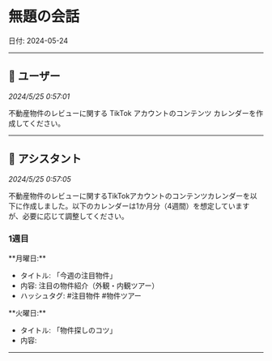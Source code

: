 # 無題の会話

日付: 2024-05-24

---

## 👤 ユーザー
*2024/5/25 0:57:01*

不動産物件のレビューに関する TikTok アカウントのコンテンツ カレンダーを作成してください。

---

## 🤖 アシスタント
*2024/5/25 0:57:05*

不動産物件のレビューに関するTikTokアカウントのコンテンツカレンダーを以下に作成しました。以下のカレンダーは1か月分（4週間）を想定していますが、必要に応じて調整してください。

### 1週目
\*\*月曜日:\*\*
- タイトル: 「今週の注目物件」
- 内容: 注目の物件紹介（外観・内観ツアー）
- ハッシュタグ: #注目物件 #物件ツアー

\*\*火曜日:\*\*
- タイトル: 「物件探しのコツ」
- 内容:

---

